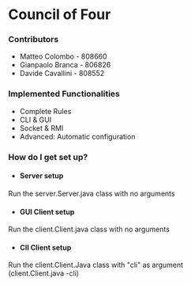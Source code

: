 # Council of Four #

### Contributors ###

* Matteo Colombo - 808660
* Gianpaolo Branca - 806826
* Davide Cavallini - 808552

### Implemented Functionalities ###

* Complete Rules
* CLI & GUI
* Socket & RMI
* Advanced: Automatic configuration

### How do I get set up? ###

* #### Server setup ####
Run the server.Server.java class with no arguments
* #### GUI Client setup ####
Run the client.Client.java class with no arguments
* #### ClI Client setup ####
Run the client.Client.Java class with "cli" as argument   
(client.Client.java -cli)